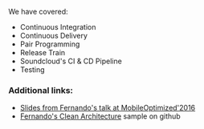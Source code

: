  We have covered:

 - Continuous Integration
 - Continuous Delivery
 - Pair Programming
 - Release Train
 - Soundcloud's CI & CD Pipeline
 - Testing


### Additional links:

 - [Slides from Fernando's talk at MobileOptimized'2016 ](https://speakerdeck.com/android10/it-is-about-philosophy-culture-of-a-good-programmer-second-edition)
 - [Fernando's Clean Architecture](https://github.com/android10/Android-CleanArchitecture) sample on github

